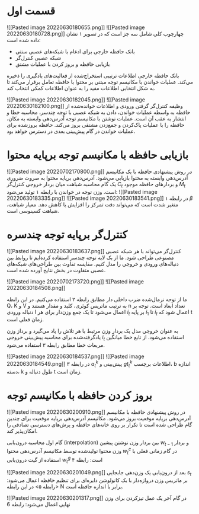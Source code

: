 # قسمت اول
![[Pasted image 20220630180655.png]]
![[Pasted image 20220630180728.png]]
چهارچوب کلی شامل سه جز است که در تصویر ۱ نشان داده شده است:
* بانک حافظه خارجی برای ادغام با شبکه‌های عصبی سنتی
* شبکه عصبی کنترل‌گر
* بازیابی حافظه و بروز کردن با عملیات مشتق

بانک حافظه خارجی اطلاعات ترتیبی استخراج‌شده از فعالیت‌های یادگیری را ذخیره می‌کند. عملیات خواندن با مکانیسم توجه مبتنی بر محتوا با حافظه تعامل برقرار می‌کند تا به شکل انتخابی اطلاعات مفید را به عنوان اطلاعات کمکی انتخاب کند. 

![[Pasted image 20220630182045.png]]
![[Pasted image 20220630182100.png]]
وظیفه کنترل‌گر گرفتن ورودی و اطلاعات خوانده‌شده از حافظه به واسطه عملیات خواندن، دادن به شبکه عصبی با توجه چندسر، محاسبه خطا و انتشار به عقب آن است. 
عملیات نوشتن با مکانیسم توجه آدرس‌دهی وابسته به مکان، حافظه را با عملیات پاک‌کردن و جمع‌زدن مشتقی بروز می‌کند. حافظه بروز‌شده برای عملیات خواندن در گام پیش‌بینی بعدی در دسترس خواهد بود.

# بازیابی حافظه با مکانیسم توجه برپایه محتوا
![[Pasted image 20220702170800.png]]
در روش پیشنهادی حافظه با یک مکانیسم آدرس‌دهی وابسته به محتوا بازیابی می‌شود. آدرس‌دهی برپایه محتوا به صروت ضروری یک گام محاسبه شباهت میان بردار خروجی کنترل‌گر $C_t$ و بردارهای حافظه موجود $M_t$ است. وزن توجه در خواندن با رابطه ۱ تولید می‌شود:
![[Pasted image 20220630183335.png]]
![[Pasted image 20220630183541.png]]
در رابطه ۱ $\beta$ متغیر شدت است که می‌تواند دقت تمرکز را افزایش یا کاهش دهد. معیار شباهت، شباهت کسینوسی است.

# کنترل‌گر برپایه توجه چندسره
![[Pasted image 20220630183637.png]]
کنترل‌گر می‌تواند با هر شبکه عصبی مصنوعی طراحی شود. ما از یک لایه توجه چندسر استفاده کرده‌ایم تا روابط بین دنباله‌های ورودی و خروجی را مدل کنیم. مقایسه تفاوت بین طراحی‌های شبکه‌های عصبی متفاوت در بخش نتایج آورده شده است.

![[Pasted image 20220702173720.png]]
![[Pasted image 20220630184508.png]]

ما از توجه نرمال‌شده ضرب داخلی دار مطابق رابطه ۲ استفاده می‌کنیم. در این رابطه Q، K و V به ترتیب ماتریس کوئری، کلید و مقدار هستند و n تعداد ابعاد است. توجه بر دنباله ورودی I اعمال می‌شود تا یک جمع وزن‌دار برای هر $i_t$ بر پایه $i_1$ تا $i_t$ اعمال شود که t زمان فعلی است. 

به عنوان خروجی مدل یک بردار وزن مرتبط با هر تلاش را یاد می‌گیرد و برداز وزن یادگرفته‌شده برای محاسبه پیش‌بینی خروجی $i_t$ استفاده می‌شود. از تابع خطا میانگین مربعات خطا مطابق رابطه ۳ استفاده می‌شود.

![[Pasted image 20220630184537.png]]
![[Pasted image 20220630184549.png]]
در رابطه ۳ $a_t^k$ پیش‌بینی و $gt_t^k$ اطلاعات برچسب، b اندازه دسته، k طول دنباله و t زمان است.

# بروز کردن حافظه با مکانیسم توجه
![[Pasted image 20220630200910.png]]
در روش پیشنهادی حافظه با مکانیسم آدرس‌دهی برپایه موقعیت بروز می‌شود. مکانیسم آدرس‌دهی برپایه موقعیت برای چندین گام طراحی شده است تا تکرار بر روی خانه‌های حافظه و پرش‌های دسترسی تصادفی را امکان‌پذیر کند. 

گام اول محاسبه درون‌یابی (interpolation) بین بردار وزن نوشتن پیشین $w_{t-1}$ و بردار وزن محتوا تولیدشده توسط مکانیسم آدرس‌دهی محتوا $w_t^c$ در گام زمانی فعلی با استفاده از گیت درون‌یابی $w_t^g$ است: رابطه ۴

![[Pasted image 20220630201049.png]]
بعد از درون‌یابی یک وزن‌دهی جابجایی $s_t$ بر ماتریس وزن دروازه‌دار با یک کانولوشن دایره‌ای برای تنظیم حافظه اعمال می‌شود: <رابطه ۵> در این رابطه N برابر با اندازه حافظه است.

![[Pasted image 20220630201317.png]]
در گام آخر یک عمل تیزکردن برای وزن نهایی اعمال می‌شود: رابطه 6